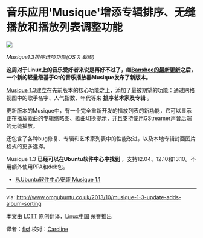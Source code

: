 音乐应用'Musique'增添专辑排序、无缝播放和播放列表调整功能
==============================================

![](http://www.omgubuntu.co.uk/wp-content/uploads/2013/10/cartoon_clouds_and_blue_sky-wallpaper-1152x864.jpg)

*Musique1.3排序选项功能(OS X 截图)*

**这周对于Linux上的音乐爱好者来说是再好不过了，继[Banshee的最新更新][3]之后，一个新的轻量级基于Qt的音乐播放器Musique发布了新版本。**

[Musique 1.3][1]建立在先前版本的核心功能之上，添加了最被期望的功能：通过网格视图中的歌手名字、人气指数、年代等来 **排序艺术家及专辑** 。

更新版本的Musique中，有一个完全重新开发的播放列表的新功能，它可以显示正在播放歌曲的专辑缩略图、歌曲切换提示，并且支持使用GStreamer声音后端的无缝播放。

还包含了各种bug修复、专辑和艺术家列表中的性能改进，以及本地专辑封面图片格式的更多选择。

Musique 1.3 **已经可以在Ubuntu软件中心中找到** ，支持12.04、12.10和13.10。不用额外使用PPA和deb包。

- [从Ubuntu软件中心安装 Musique 1.1][2] 

--------------------------------------------------------------------------------

via: http://www.omgubuntu.co.uk/2013/10/musique-1-3-update-adds-album-sorting

本文由 [LCTT](https://github.com/LCTT/TranslateProject) 原创翻译，[Linux中国](http://linux.cn/) 荣誉推出

译者：[flsf](https://github.com/flsf) 校对：[Caroline](https://github.com/carolinewuyan)


[1]:http://flavio.tordini.org/musique-1-3
[2]:apt:musique-ubuntu
[3]:http://linux.cn/thread/11710/1/1/